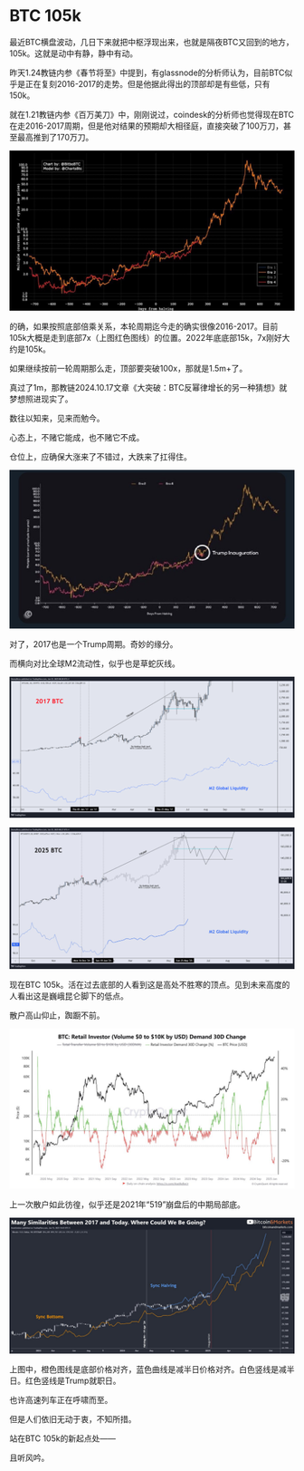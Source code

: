 # BTC 105k

最近BTC横盘波动，几日下来就把中枢浮现出来，也就是隔夜BTC又回到的地方，105k。这就是动中有静，静中有动。

昨天1.24教链内参《春节将至》中提到，有glassnode的分析师认为，目前BTC似乎是正在复刻2016-2017的走势。但是他据此得出的顶部却是有些低，只有150k。

就在1.21教链内参《百万美刀》中，刚刚说过，coindesk的分析师也觉得现在BTC在走2016-2017周期，但是他对结果的预期却大相径庭，直接突破了100万刀，甚至最高推到了170万刀。

![](2025-01-25-A01.jpeg)

的确，如果按照底部倍乘关系，本轮周期迄今走的确实很像2016-2017。目前105k大概是走到底部7x（上图红色图线）的位置。2022年底底部15k，7x刚好大约是105k。

如果继续按前一轮周期那么走，顶部要突破100x，那就是1.5m+了。

真过了1m，那教链2024.10.17文章《大突破：BTC反幂律增长的另一种猜想》就梦想照进现实了。

数往以知来，见来而勉今。

心态上，不赌它能成，也不赌它不成。

仓位上，应确保大涨来了不错过，大跌来了扛得住。

![](2025-01-25-A02.jpeg)

对了，2017也是一个Trump周期。奇妙的缘分。

而横向对比全球M2流动性，似乎也是草蛇灰线。

![](2025-01-25-A03.png)

![](2025-01-25-A04.jpeg)

现在BTC 105k。活在过去底部的人看到这是高处不胜寒的顶点。见到未来高度的人看出这是巍峨昆仑脚下的低点。

散户高山仰止，踟蹰不前。

![](2025-01-25-A05.jpeg)

上一次散户如此彷徨，似乎还是2021年“519”崩盘后的中期局部底。

![](2025-01-25-A06.jpeg)

上图中，橙色图线是底部价格对齐，蓝色曲线是减半日价格对齐。白色竖线是减半日。红色竖线是Trump就职日。

也许高速列车正在呼啸而至。

但是人们依旧无动于衷，不知所措。

站在BTC 105k的新起点处——

且听风吟。
